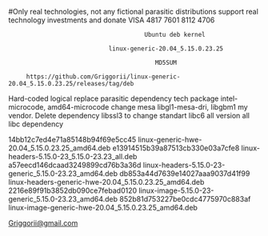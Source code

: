 #Only real technologies, not any fictional parasitic distributions support real technology investments and donate VISA 4817 7601 8112 4706

                                          Ubuntu deb kernel

                                linux-generic-20.04_5.15.0.23.25

                                             MD5SUM
                                             
         https://github.com/Griggorii/linux-generic-20.04_5.15.0.23.25/releases/tag/deb
                                             



Hard-coded  logical replace parasitic dependency tech package intel-microcode, amd64-microcode change mesa libgl1-mesa-dri, libgbm1 my vendor. Delete dependency libssl3 to change standart libc6 all version all libc dependency


14bb12c7ed4e71a85148b94f69e5cc45 linux-generic-hwe-20.04_5.15.0.23.25_amd64.deb
e13914515b39a87513cb330e03a7cfe8 linux-headers-5.15.0-23_5.15.0-23.23_all.deb
a57eecd146dcaad3249899cd76b3a36d linux-headers-5.15.0-23-generic_5.15.0-23.23_amd64.deb
db853a44d7639e14027aaa9037d41f99 linux-headers-generic-hwe-20.04_5.15.0.23.25_amd64.deb
2216e89f91b3852db090ce7febad0120 linux-image-5.15.0-23-generic_5.15.0-23.23_amd64.deb
852b81d753227be0cdc4775970c883af linux-image-generic-hwe-20.04_5.15.0.23.25_amd64.deb

Griggorii@gmail.com

